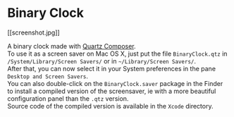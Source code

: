 # Binary Clock

[[screenshot.jpg]]

A binary clock made with [Quartz Composer](https://developer.apple.com/technologies/mac/graphics-and-animation.html).  
To use it as a screen saver on Mac OS X, just put the file `BinaryClock.qtz` in `/System/Library/Screen Savers/` or in `~/Library/Screen Savers/`.  
After that, you can now select it in your System preferences in the pane `Desktop and Screen Savers`.  
You can also double-click on the `BinaryClock.saver` package in the Finder to install a compiled version of the screensaver, ie with a more beautiful configuration panel than the `.qtz` version.  
Source code of the compiled version is available in the `Xcode` directory.
